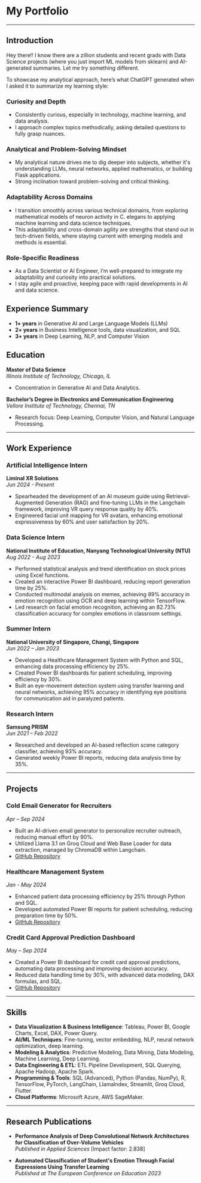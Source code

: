# My Portfolio

---

## Introduction
Hey there!! I know there are a zillion students and recent grads with Data Science projects (where you just import ML models from sklearn) and AI-generated summaries. Let me try something different.

To showcase my analytical approach, here’s what ChatGPT generated when I asked it to summarize my learning style:

### Curiosity and Depth
- Consistently curious, especially in technology, machine learning, and data analysis.
- I approach complex topics methodically, asking detailed questions to fully grasp nuances.

### Analytical and Problem-Solving Mindset
- My analytical nature drives me to dig deeper into subjects, whether it's understanding LLMs, neural networks, applied mathematics, or building Flask applications.
- Strong inclination toward problem-solving and critical thinking.

### Adaptability Across Domains
- I transition smoothly across various technical domains, from exploring mathematical models of neuron activity in C. elegans to applying machine learning and data science techniques.
- This adaptability and cross-domain agility are strengths that stand out in tech-driven fields, where staying current with emerging models and methods is essential.

### Role-Specific Readiness
- As a Data Scientist or AI Engineer, I’m well-prepared to integrate my adaptability and curiosity into practical solutions.
- I stay agile and proactive, keeping pace with rapid developments in AI and data science.

## Experience Summary
- **1+ years** in Generative AI and Large Language Models (LLMs)
- **2+ years** in Business Intelligence tools, data visualization, and SQL
- **3+ years** in Deep Learning, NLP, and Computer Vision


## Education

**Master of Data Science**  
*Illinois Institute of Technology, Chicago, IL*  
- Concentration in Generative AI and Data Analytics.

**Bachelor’s Degree in Electronics and Communication Engineering**  
*Vellore Institute of Technology, Chennai, TN*  
- Research focus: Deep Learning, Computer Vision, and Natural Language Processing.

---

## Work Experience

### Artificial Intelligence Intern  
**Liminal XR Solutions**  
*Jun 2024 - Present*  
- Spearheaded the development of an AI museum guide using Retrieval-Augmented Generation (RAG) and fine-tuning LLMs in the Langchain framework, improving VR query response quality by 40%.
- Engineered facial unit mapping for VR avatars, enhancing emotional expressiveness by 60% and user satisfaction by 20%.

### Data Science Intern  
**National Institute of Education, Nanyang Technological University (NTU)**  
*Aug 2022 - Aug 2023*  
- Performed statistical analysis and trend identification on stock prices using Excel functions.
- Created an interactive Power BI dashboard, reducing report generation time by 25%.
- Conducted multimodal analysis on memes, achieving 89% accuracy in emotion recognition using OCR and deep learning within TensorFlow.
- Led research on facial emotion recognition, achieving an 82.73% classification accuracy for complex emotions in classroom settings.

### Summer Intern  
**National University of Singapore, Changi, Singapore**  
*Jun 2022 – Jan 2023*  
- Developed a Healthcare Management System with Python and SQL, enhancing data processing efficiency by 25%.
- Created Power BI dashboards for patient scheduling, improving efficiency by 30%.
- Built an eye-movement detection system using transfer learning and neural networks, achieving 95% accuracy in identifying eye positions for communication aid in paralyzed patients.

### Research Intern  
**Samsung PRISM**  
*Jun 2021 – Feb 2022*  
- Researched and developed an AI-based reflection scene category classifier, achieving 93% accuracy.
- Generated weekly Power BI reports, reducing data analysis time by 35%.

---

## Projects

### Cold Email Generator for Recruiters  
*Apr – Sep 2024*  
- Built an AI-driven email generator to personalize recruiter outreach, reducing manual effort by 90%.
- Utilized Llama 3.1 on Groq Cloud and Web Base Loader for data extraction, managed by ChromaDB within Langchain.
- [GitHub Repository](https://github.com/dhanvanth342/Email-generator-llama3.1-GenAi)

### Healthcare Management System  
*Jan - May 2024*  
- Enhanced patient data processing efficiency by 25% through Python and SQL.
- Developed automated Power BI reports for patient scheduling, reducing preparation time by 50%.
- [GitHub Repository](https://github.com/dhanvanth342/Healthcare-management-system-sql)

### Credit Card Approval Prediction Dashboard  
*May – Sep 2024*  
- Created a Power BI dashboard for credit card approval predictions, automating data processing and improving decision accuracy.
- Reduced data handling time by 30%, with advanced data modeling, DAX formulas, and SQL.
- [GitHub Repository](https://github.com/dhanvanth342/Credit-card-approval-ML)

---

## Skills

- **Data Visualization & Business Intelligence**: Tableau, Power BI, Google Charts, Excel, DAX, Power Query.
- **AI/ML Techniques**: Fine-tuning, vector embedding, NLP, neural network optimization, deep learning.
- **Modeling & Analytics**: Predictive Modeling, Data Mining, Data Modeling, Machine Learning, Deep Learning.
- **Data Engineering & ETL**: ETL Pipeline Development, SQL Querying, Apache Hadoop, Apache Spark.
- **Programming & Tools**: SQL (Advanced), Python (Pandas, NumPy), R, TensorFlow, PyTorch, LangChain, LlamaIndex, Streamlit, Groq Cloud, Flutter.
- **Cloud Platforms**: Microsoft Azure, AWS SageMaker.

---
## Research Publications

- **Performance Analysis of Deep Convolutional Network Architectures for Classification of Over-Volume Vehicles**  
  *Published in Applied Sciences* [Impact factor: 2.838]

- **Automated Classification of Student's Emotion Through Facial Expressions Using Transfer Learning**  
  *Published at The European Conference on Education 2023*
